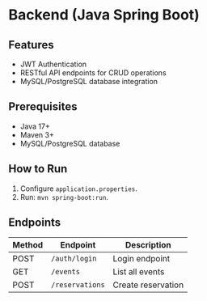 # Backend (Java Spring Boot)

## Features
- JWT Authentication
- RESTful API endpoints for CRUD operations
- MySQL/PostgreSQL database integration

## Prerequisites
- Java 17+
- Maven 3+
- MySQL/PostgreSQL database

## How to Run
1. Configure `application.properties`.
2. Run: `mvn spring-boot:run`.

## Endpoints
| Method | Endpoint            | Description           |
|--------|---------------------|-----------------------|
| POST   | `/auth/login`       | Login endpoint        |
| GET    | `/events`           | List all events       |
| POST   | `/reservations`     | Create reservation    |

